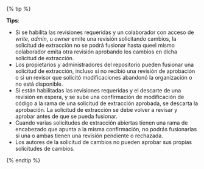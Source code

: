 {% tip %}

**Tips**:
- Si se habilita las revisiones requeridas y un colaborador con acceso de _write_, _admin_, u _owner_ emite una revisión solicitando cambios, la solicitud de extracción no se podrá fusionar hasta queel mismo colaborador emita otra revisión aprobando los cambios en dicha solicitud de extracción.
- Los propietarios y administradores del repositorio pueden fusionar una solicitud de extracción, incluso si no recibió una revisión de aprobación o si un revisor que solicitó modificaciones abandonó la organización o no está disponible.
- Si están habilitadas las revisiones requeridas y el descarte de una revisión en espera, y se sube una confirmación de modificación de código a la rama de una solicitud de extracción aprobada, se descarta la aprobación. La solicitud de extracción se debe volver a revisar y aprobar antes de que se pueda fusionar.
- Cuando varias solicitudes de extracción abiertas tienen una rama de encabezado que apunta a la misma confirmación, no podrás fusionarlas si una o ambas tienen una revisión pendiente o rechazada.
- Los autores de la solicitud de cambios no pueden aprobar sus propias solicitudes de cambios.

{% endtip %}
